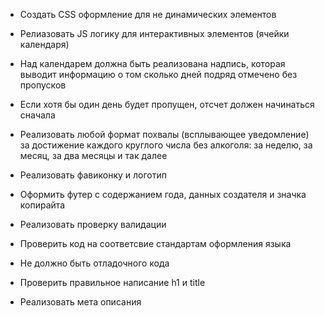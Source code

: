- Создать CSS оформление для не динамических элементов
- Релиазовать JS логику для интерактивных элементов (ячейки календаря)

- Над календарем должна быть реализована надпись, которая выводит информацию о том сколько дней подряд отмечено без пропусков
- Если хотя бы один день будет пропущен, отсчет должен начинаться сначала

- Реализовать любой формат похвалы (всплывающее уведомление) за достижение каждого круглого числа без алкоголя: за неделю, за месяц, за два месяцы и так далее

- Реализовать фавиконку и логотип
- Оформить футер с содержанием года, данных создателя и значка копирайта
- Реализовать проверку валидации

- Проверить код на соответсвие стандартам оформления языка
- Не должно быть отладочного кода
- Проверить правильное написание h1 и title
- Реализовать мета описания
